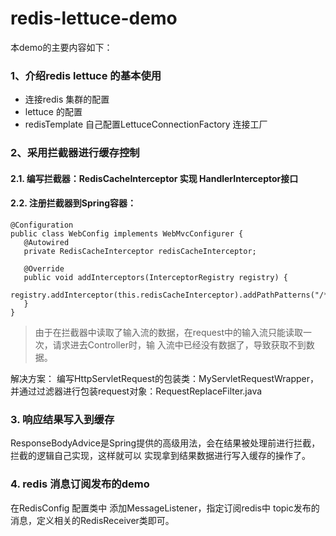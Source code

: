 # redis-lettuce-demo
本demo的主要内容如下：
### 1、介绍redis lettuce 的基本使用
- 连接redis 集群的配置
- lettuce 的配置
- redisTemplate 自己配置LettuceConnectionFactory 连接工厂

### 2、采用拦截器进行缓存控制
#### 2.1. 编写拦截器：RedisCacheInterceptor 实现 HandlerInterceptor接口
#### 2.2. 注册拦截器到Spring容器：
 ```
@Configuration
public class WebConfig implements WebMvcConfigurer {
    @Autowired
    private RedisCacheInterceptor redisCacheInterceptor;

    @Override
    public void addInterceptors(InterceptorRegistry registry) {
        registry.addInterceptor(this.redisCacheInterceptor).addPathPatterns("/**");
    }
}
 ```
> 由于在拦截器中读取了输入流的数据，在request中的输入流只能读取一次，请求进去Controller时，输
  入流中已经没有数据了，导致获取不到数据。

解决方案： 编写HttpServletRequest的包装类：MyServletRequestWrapper，并通过过滤器进行包装request对象：RequestReplaceFilter.java


### 3. 响应结果写入到缓存  

ResponseBodyAdvice是Spring提供的高级用法，会在结果被处理前进行拦截，拦截的逻辑自己实现，这样就可以
实现拿到结果数据进行写入缓存的操作了。

### 4. redis 消息订阅发布的demo
在RedisConfig 配置类中 添加MessageListener，指定订阅redis中 topic发布的消息，定义相关的RedisReceiver类即可。
